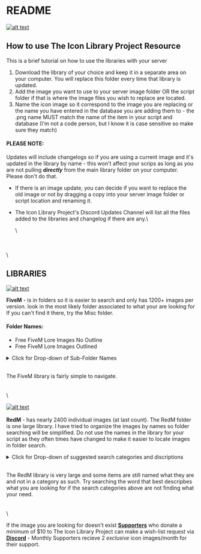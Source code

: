 # README

[![alt text](https://github.com/user-attachments/assets/1fe211e1-53b6-4142-b5b2-ac0fa71c8ef4)](./#libraryiconxsm)

## How to use The Icon Library Project Resource

This is a brief tutorial on how to use the libraries with your server

1. Download the library of your choice and keep it in a separate area on your computer. You will replace this folder every time that library is updated.
2. Add the image you want to use to your server image folder OR the script folder if that is where the image files you wish to replace are located.
3. Name the icon image so it correspond to the image you are replacing or the name you have entered in the database you are adding them to - the .png name MUST match the name of the item in your script and database (I'm not a code person, but I know it is case sensitive so make sure they match)

#### **PLEASE NOTE:**

Updates will include changelogs so if you are using a current image and it's updated in the library by name - this won't affect your scrips as long as you are not pulling _**directly**_ from the main library folder on your computer. Please don't do that.

* If there is an image update, you can decide if you want to replace the old image or not by dragging a copy into your server image folder or script location and renaming it.
*   The Icon Library Project's Discord Updates Channel will list all the files added to the libraries and changelog if there are any.\


    \


\
\
\


## LIBRARIES

[![alt text](https://github.com/user-attachments/assets/2ae684bd-e449-49ce-beb3-929b74d30bc2)](<./#FiveM Logo OrangeSM>)

**FiveM** - is in folders so it is easier to search and only has 1200+ images per version. look in the most likely folder associated to what your are looking for If you can't find it there, try the Misc folder.

#### **Folder Names:**

* Free FiveM Lore Images No Outline
* Free FiveM Lore Images Outlined

<details>

<summary>Click for Drop-down of Sub-Folder Names</summary>

#### FOLDER CATEGORIES:

</details>

\
The FiveM library is fairly simple to navigate.\
\
\
\


[![alt text](https://github.com/user-attachments/assets/646df848-409a-4c5c-85f0-9331548f141c)](<./#RedM Logo RedSM>)\
\
**RedM** - has nearly 2400 individual images (at last count). The RedM folder is one large library. I have tried to organize the images by names so folder searching will be simplified. Do not use the names in the library for your script as they often times have changed to make it easier to locate images in folder search.

<details>

<summary>Click for Drop-down of suggested search categories and discriptions</summary>

\


#### IMAGE CATEGORIES:

</details>

\
The RedM library is very large and some items are still named what they are and not in a category as such. Try searching the word that best descripbes what you are looking for if the search categories above are not finding what your need.\
\
\
\


If the image you are looking for doesn't exist [**Supporters**](https://ko-fi.com/theiconlibraryproject) who donate a minimum of $10 to The Icon Library Project can make a wish-list request via [**Discord**](https://discord.gg/7kMt8dFzka) - Monthly Supporters recieve 2 _exclusive_ icon images/month for their support.
